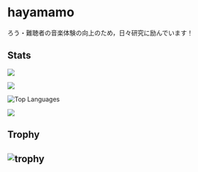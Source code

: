 # hayamamo

ろう・難聴者の音楽体験の向上のため，日々研究に励んでいます！


## Stats

<!-- プロフィール詳細 -->
![](http://github-profile-summary-cards.vercel.app/api/cards/profile-details?username=hayamamo&theme=github)

<!-- ヘビを走らせる -->
![](https://raw.githubusercontent.com/hayamamo/hayamamo/output/github-contribution-grid-snake.svg)

<!-- よく使っている言語 -->
![Top Languages](https://github-readme-stats.vercel.app/api/top-langs/?username=hayamamo&layout=compact&theme=github)

<!-- コミット履歴 -->
![](http://github-profile-summary-cards.vercel.app/api/cards/productive-time?username=hayamamo&theme=github&utcOffset=9)

## Trophy
![trophy](https://github-profile-trophy.vercel.app/?username=hayamamo&theme=github)
---
